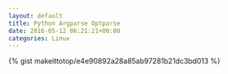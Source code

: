 ```yaml
---
layout: default                                                                                                              
title: Python Argparse Optparse                                                                                                                       
date: 2016-05-12 06:21:21+00:00                                                                                                                        
categories: Linux                                                                                                                
---                                                                                                                              
```


{% gist makeittotop/e4e90892a28a85ab97281b21dc3bd013 %}                                                                                                           

